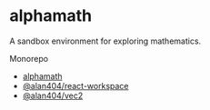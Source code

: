 # alphamath

A sandbox environment for exploring mathematics.

Monorepo

- [alphamath](./packages/alphamath)
- [@alan404/react-workspace](./packages/react-workspace)
- [@alan404/vec2](./packages/vec2)

